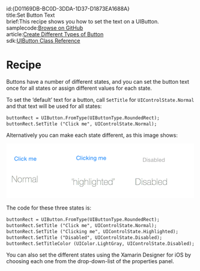 id:{D01169DB-BC0D-3DDA-1D37-D1873EA1688A}  
title:Set Button Text  
brief:This recipe shows you how to set the text on a UIButton.  
samplecode:[Browse on GitHub](https://github.com/xamarin/recipes/tree/master/ios/standard_controls/buttons/set_button_text/)  
article:[Create Different Types of Button](/recipes/ios/standard_controls/buttons/create_different_types_of_buttons)  
sdk:[UIButton Class Reference](https://developer.apple.com/library/ios/#documentation/UIKit/Reference/UIButton_Class/UIButton/UIButton.html)  

<a name="Recipe" class="injected"></a>


# Recipe

Buttons have a number of different states, and you can set the button text
once for all states or assign different values for each state.

To set the ‘default’ text for a button, call `SetTitle` for
`UIControlState.Normal` and that text will be used for all states:

```
buttonRect = UIButton.FromType(UIButtonType.RoundedRect);
buttonRect.SetTitle ("Click me", UIControlState.Normal);
```

Alternatively you can make each state different, as this image shows:

 ![](Images/ButtonStates.png)

The code for these three states is:

```
buttonRect = UIButton.FromType(UIButtonType.RoundedRect);
buttonRect.SetTitle ("Click me", UIControlState.Normal);
buttonRect.SetTitle ("Clicking me", UIControlState.Highlighted);
buttonRect.SetTitle ("Disabled", UIControlState.Disabled);
buttonRect.SetTitleColor (UIColor.LightGray, UIControlState.Disabled);
```

You can also set the different states using the Xamarin Designer for iOS by choosing
each one from the drop-down-list of the properties panel.
